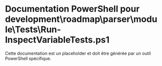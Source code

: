 # Documentation PowerShell pour development\roadmap\parser\module\Tests\Run-InspectVariableTests.ps1

Cette documentation est un placeholder et doit être générée par un outil PowerShell spécifique.
